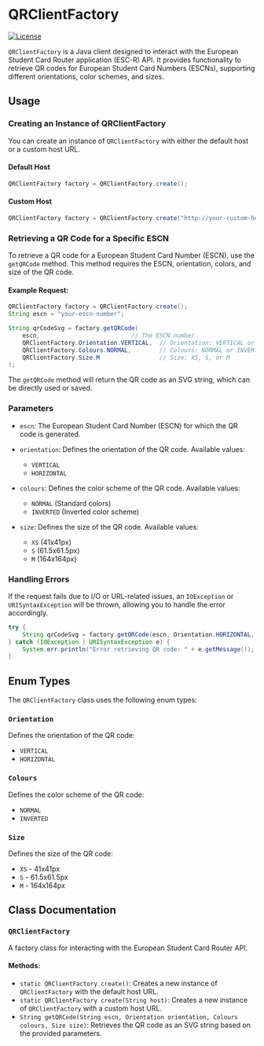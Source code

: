 # QRClientFactory

[![License](https://img.shields.io/badge/License-Apache_2.0-blue.svg)](https://opensource.org/licenses/Apache-2.0)

`QRClientFactory` is a Java client designed to interact with the European Student Card Router application (ESC-R) API. It provides functionality to retrieve QR codes for European Student Card Numbers (ESCNs), supporting different orientations, color schemes, and sizes.

## Usage

### Creating an Instance of QRClientFactory
You can create an instance of `QRClientFactory` with either the default host or a custom host URL.

#### Default Host
```java
QRClientFactory factory = QRClientFactory.create();
```

#### Custom Host
```java
QRClientFactory factory = QRClientFactory.create("http://your-custom-host.com");
```

### Retrieving a QR Code for a Specific ESCN
To retrieve a QR code for a European Student Card Number (ESCN), use the `getQRCode` method. This method requires the ESCN, orientation, colors, and size of the QR code.

#### Example Request:
```java
QRClientFactory factory = QRClientFactory.create();
String escn = "your-escn-number";

String qrCodeSvg = factory.getQRCode(
    escn,                          // The ESCN number
    QRClientFactory.Orientation.VERTICAL,  // Orientation: VERTICAL or HORIZONTAL
    QRClientFactory.Colours.NORMAL,        // Colours: NORMAL or INVERTED
    QRClientFactory.Size.M                 // Size: XS, S, or M
);
```

The `getQRCode` method will return the QR code as an SVG string, which can be directly used or saved.

### Parameters

- `escn`: The European Student Card Number (ESCN) for which the QR code is generated.
- `orientation`: Defines the orientation of the QR code. Available values:
    - `VERTICAL`
    - `HORIZONTAL`

- `colours`: Defines the color scheme of the QR code. Available values:
    - `NORMAL` (Standard colors)
    - `INVERTED` (Inverted color scheme)

- `size`: Defines the size of the QR code. Available values:
    - `XS` (41x41px)
    - `S` (61.5x61.5px)
    - `M` (164x164px)

### Handling Errors
If the request fails due to I/O or URL-related issues, an `IOException` or `URISyntaxException` will be thrown, allowing you to handle the error accordingly.

```java
try {
    String qrCodeSvg = factory.getQRCode(escn, Orientation.HORIZONTAL, Colours.INVERTED, Size.S);
} catch (IOException | URISyntaxException e) {
    System.err.println("Error retrieving QR code: " + e.getMessage());
}
```

## Enum Types

The `QRClientFactory` class uses the following enum types:

### `Orientation`
Defines the orientation of the QR code:
- `VERTICAL`
- `HORIZONTAL`

### `Colours`
Defines the color scheme of the QR code:
- `NORMAL`
- `INVERTED`

### `Size`
Defines the size of the QR code:
- `XS` - 41x41px
- `S`  - 61.5x61.5px
- `M`  - 164x164px

## Class Documentation

### `QRClientFactory`
A factory class for interacting with the European Student Card Router API.

#### Methods:
- `static QRClientFactory create()`: Creates a new instance of `QRClientFactory` with the default host URL.
- `static QRClientFactory create(String host)`: Creates a new instance of `QRClientFactory` with a custom host URL.
- `String getQRCode(String escn, Orientation orientation, Colours colours, Size size)`: Retrieves the QR code as an SVG string based on the provided parameters.